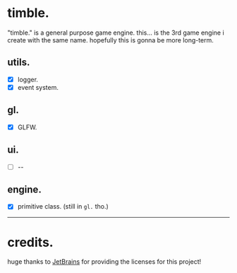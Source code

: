 # timble.

"timble." is a general purpose game engine. this... is the 3rd game engine i create with the same name. hopefully this
is gonna be more long-term.

## utils.

- [x] logger.
- [x] event system.

## gl.

- [x] GLFW.

## ui.

- [ ] --

## engine.

- [x] primitive class. (still in `gl.` tho.)

---

# credits.

huge thanks to [JetBrains](https://www.jetbrains.com/community/opensource/) for providing the licenses for this project!
